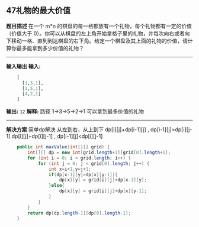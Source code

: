 ## 47礼物的最大价值
**题目描述**
在一个 m*n 的棋盘的每一格都放有一个礼物，每个礼物都有一定的价值（价值大于 0）。你可以从棋盘的左上角开始拿格子里的礼物，并每次向右或者向下移动一格、直到到达棋盘的右下角。给定一个棋盘及其上面的礼物的价值，请计算你最多能拿到多少价值的礼物？

---
**输入输出**
**输入:** 
```python
	[
	  [1,3,1],
	  [1,5,1],
	  [4,2,1]
	]
```
**输出:** `12` **解释:** 路径 1→3→5→2→1 可以拿到最多价值的礼物

---
**解决方案**
简单dp解决
从左到右，从上到下
dp[i][j]+dp[i-1][j]  , dp[i-1][j]>dp[i][j-1]
dp[i][j]+dp[i][j-1]  , dp[i-1][j]<dp[i][j-1]
```java
    public int maxValue(int[][] grid) {
        int[][] dp = new int[grid.length+1][grid[0].length+1];
        for (int i = 0; i < grid.length; i++) {
            for (int j = 0; j < grid[0].length; j++) {
                int x=i+1,y=j+1;
                if(dp[x-1][y]>dp[x][y-1]){
                    dp[x][y] = grid[i][j]+dp[x-1][y];
                }else{
                    dp[x][y] = grid[i][j]+dp[x][y-1];
                }
            }
        }
        return dp[dp.length-1][dp[0].length-1];
    }
```

